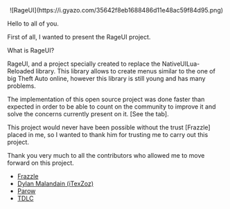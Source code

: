<center>![RageUI](https://i.gyazo.com/35642f8eb1688486d11e48ac59f84d95.png)</center>

Hello to all of you. 

First of all, I wanted to present the RageUI project. 

What is RageUI? 

RageUI, and a project specially created to replace the NativeUILua-Reloaded library. 
This library allows to create menus similar to the one of big Theft Auto online, however this library is still young and has many problems. 

The implementation of this open source project was done faster than expected in order to be able to count on the community to improve it and solve the concerns currently present on it. [See the tab]. 

This project would never have been possible without the trust [Frazzle] placed in me, so I wanted to thank him for trusting me to carry out this project. 

Thank you very much to all the contributors who allowed me to move forward on this project. 

- [Frazzle](https://github.com/FrazzIe) 
- [Dylan Malandain (iTexZoz)](https://github.com/iTexZoz)
- [Parow](https://github.com/Parow)
- [TDLC](https://github.com/TDLCTV)

